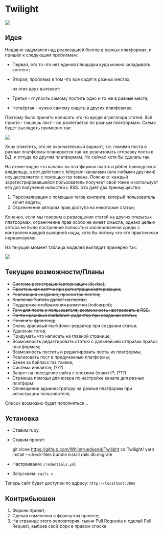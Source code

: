 # Twilight

<img src="https://i.imgur.com/Q2Lhx58.png"></img>

## Идея

Недавно задумался над реализацией блогов в разных платформах, и пришёл к следующим проблемам:
 
 * Первая, это то что нет единой площадки куда можно складывать контент;
 * Вторая, проблема в том что все сидят в разных местах;
 
    из этих двух вытекает:
 
 * Третья - глупость самому постить одно и то же в разные места;
 * Четвёртая - нужно самому сидеть в других платформах;
 
 Поэтому было принято написать что-то вроде агрегатора статей. Всё просто - пишешь пост - он разлетается по разным платформам. Схема будет выглядеть примерно так:
 
 <img src="https://i.imgur.com/JvTIBCc.png"></img>
 
 Хочу отметить, это не окончательный вариант, т.е. помимо поста в разные платформы планируется так же реализовать отправку поста в БД, и оттуда по другим платформам. Но сейчас хотя бы сделать так.
 
 На схеме видно что каналы на платформах matrix и jabber принадлежат владельцу, а вот действие с telegram-каналами (или любыми другими) осуществляется с помощью rss токена. Поясняю: каждый зарегистрировавшейся пользователь получает свой токен и использует его для получения новостей с RSS. Это даёт два преимущества:
 
 1) Персонализация с помощью тегов контента, который пользователь хочет видеть;
 2) Ограничение автором прав доступа на некоторые статьи;
 
 Конечно, если мы говорим о размещении статей на других открытых платформах, ограничение прав особо не имеет смысла, однако целью автора не было построение полностью изолированной среды с контролем каждой выходной ноды, хотя бы потому что это практически нереализуемо.
 
 На текущий момент таблица моделей выглядит примерно так:
 
 <img src="https://i.imgur.com/3dHXsix.png"></img>
 
 ## Текущие возможности/Планы
 * <s>Система регистрации/авторизации (devise);</s>
 * <s>Простенькая каптча при регистрации/авторизации;</s>
 * <s>Реализация создания, просмотра постов;</s>
 * <s>Кнопочка 'читать далее' на постах;</s>
 * <s>Поддержка отображения разметки (redcarpet);</s>
 * <s>Тэги для поста и пользователя, возможность настраивать в RSS;</s>
 * <s>Почти красивый markdown-редактор при создании статьи;</s>
 * <s>Починить фронтенд;</s>
 * Очень красивый markdown-редактор при создании статьи;
 * Удаление тэгов;
 * Придумать что написать на главной странице;
 * Возможность редактировать статью с дальнейшей отправки правок платформам;
 * Возможность постить и редактировать посты из платформы;
 * Реализовать пост в придуманные платформы;
 * Банан за байпасс rss токена;
 * Система инвайтов; (???)
 * Запрет на посещение сайта с плохими (спам) IP; (???)
 * Страница помощи для юзера по настройке канала для разных платформ
 * Оповещение администратору на разные платформы при регистрации пользователя;
 
 Список возможно будет пополняться...
 
 ## Установка
 
  * Ставим ruby;
  * Ставим проект: 
  
    
     git clone https://github.com/Whiletruedoend/Twilight
     cd Twilight/
     yarn install --check-files
     bundle install
     rails db:migrate 
     
  * Настраиваем: `credentials.yml`
  * Запускаем: `rails s`
  
Теперь сайт будет доступен по адресу: `http://localhost:3080`

## Контрибьюшен

  1) Форкни проект;
  2) Сделай изменения в форкнутом проекте;
  3) На странице этого репозитория, тыкни Pull Requests и сделай Pull Request, выбрав свой форк в правом списке